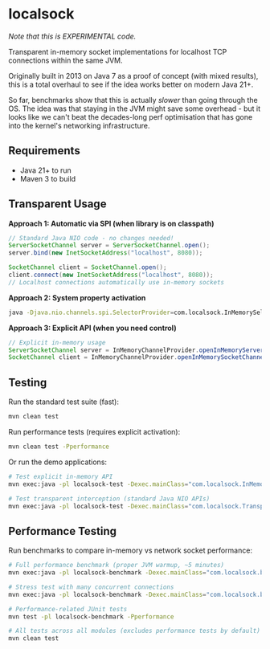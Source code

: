 localsock
=========

_Note that this is EXPERIMENTAL code._

Transparent in-memory socket implementations for localhost TCP connections within the same JVM.

Originally built in 2013 on Java 7 as a proof of concept (with mixed results), this is a total overhaul to see if the idea works better on modern Java 21+. 

So far, benchmarks show that this is actually _slower_ than going through the OS. The idea was that staying in the JVM might save some overhead - but it looks like we can't beat the decades-long perf optimisation that has gone into the kernel's networking infrastructure.

Requirements
------------

* Java 21+ to run
* Maven 3 to build

Transparent Usage
-----------------

**Approach 1: Automatic via SPI (when library is on classpath)**

```java
// Standard Java NIO code - no changes needed!
ServerSocketChannel server = ServerSocketChannel.open();
server.bind(new InetSocketAddress("localhost", 8080));

SocketChannel client = SocketChannel.open();
client.connect(new InetSocketAddress("localhost", 8080));
// Localhost connections automatically use in-memory sockets
```

**Approach 2: System property activation**

```bash
java -Djava.nio.channels.spi.SelectorProvider=com.localsock.InMemorySelectorProvider YourApp
```

**Approach 3: Explicit API (when you need control)**

```java
// Explicit in-memory usage
ServerSocketChannel server = InMemoryChannelProvider.openInMemoryServerSocketChannel();
SocketChannel client = InMemoryChannelProvider.openInMemorySocketChannel(remoteAddress);
```

Testing
-------

Run the standard test suite (fast):

```bash
mvn clean test
```

Run performance tests (requires explicit activation):

```bash
mvn clean test -Pperformance
```

Or run the demo applications:

```bash
# Test explicit in-memory API
mvn exec:java -pl localsock-test -Dexec.mainClass="com.localsock.InMemorySocketTest"

# Test transparent interception (standard Java NIO APIs)
mvn exec:java -pl localsock-test -Dexec.mainClass="com.localsock.TransparentTest"
```

Performance Testing
-------------------

Run benchmarks to compare in-memory vs network socket performance:

```bash
# Full performance benchmark (proper JVM warmup, ~5 minutes)
mvn exec:java -pl localsock-benchmark -Dexec.mainClass="com.localsock.benchmark.PerformanceBenchmark"

# Stress test with many concurrent connections  
mvn exec:java -pl localsock-benchmark -Dexec.mainClass="com.localsock.benchmark.StressBenchmark"

# Performance-related JUnit tests
mvn test -pl localsock-benchmark -Pperformance

# All tests across all modules (excludes performance tests by default)
mvn clean test
```